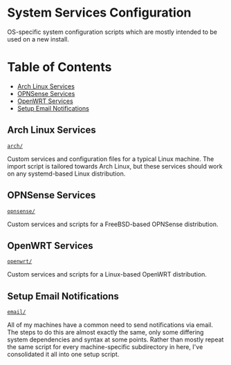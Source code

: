 # System Services Configuration

OS-specific system configuration scripts which are mostly intended to be used on a new install.




# Table of Contents

- [Arch Linux Services](#Arch-Linux-Services)
- [OPNSense Services](#OPNSense-Services)
- [OpenWRT Services](#OpenWRT-Services)
- [Setup Email Notifications](#Setup-Email-Notifications)




## Arch Linux Services
[`arch/`](arch/)

Custom services and configuration files for a typical Linux machine.
The import script is tailored towards Arch Linux, but these services should work on any systemd-based Linux distribution.




## OPNSense Services
[`opnsense/`](opnsense/)

Custom services and scripts for a FreeBSD-based OPNSense distribution.




## OpenWRT Services
[`openwrt/`](openwrt/)

Custom services and scripts for a Linux-based OpenWRT distribution.




## Setup Email Notifications
[`email/`](email/)

All of my machines have a common need to send notifications via email.
The steps to do this are almost exactly the same, only some differing system dependencies and syntax at some points.
Rather than mostly repeat the same script for every machine-specific subdirectory in here, I've consolidated it all into one setup script.
